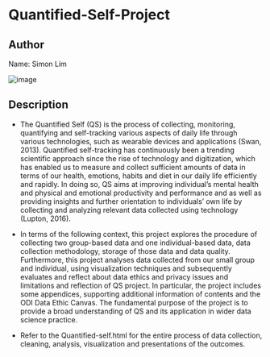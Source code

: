 # Quantified-Self-Project

## Author
Name: Simon Lim

![image](https://github.com/SimonLim03/Quantified-Self-Project/assets/150989115/7496adef-d6e0-4986-96ba-866a692f78d2)

## Description
- The Quantified Self (QS) is the process of collecting, monitoring, quantifying and self-tracking various aspects of daily life through various technologies, such as wearable devices and applications (Swan, 2013). Quantified self-tracking has continuously been a trending scientific approach since the rise of technology and digitization, which has enabled us to measure and collect sufficient amounts of data in terms of our health, emotions, habits and diet in our daily life efficiently and rapidly. In doing so, QS aims at improving individual’s mental health and physical and emotional productivity and performance and as well as providing insights and further orientation to individuals’ own life by collecting and analyzing relevant data collected using technology (Lupton, 2016).

- In terms of the following context, this project explores the procedure of collecting two group-based data and one individual-based data, data collection methodology, storage of those data and data quality. Furthermore, this project analyses data collected from our small group and individual, using visualization techniques and subsequently evaluates and reflect about data ethics and privacy issues and limitations and reflection of QS project. In particular, the project includes some appendices, supporting additional information of contents and the ODI Data Ethic Canvas. The fundamental purpose of the project is to provide a broad understanding of QS and its application in wider data science practice.

- Refer to the Quantified-self.html for the entire process of data collection, cleaning, analysis, visualization and presentations of the outcomes.
